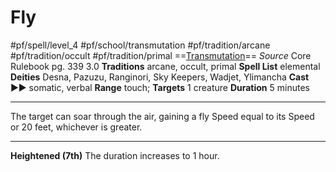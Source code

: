 # Fly
#pf/spell/level_4 #pf/school/transmutation #pf/tradition/arcane #pf/tradition/occult #pf/tradition/primal
==[Transmutation](../../../Traits/Transmutation.md)==
*Source* Core Rulebook pg. 339 3.0
**Traditions** arcane, occult, primal
**Spell List** elemental
**Deities** Desna, Pazuzu, Ranginori, Sky Keepers, Wadjet, Ylimancha
**Cast** ►► somatic, verbal
**Range** touch; **Targets** 1 creature
**Duration** 5 minutes

---
The target can soar through the air, gaining a fly Speed equal to its Speed or 20 feet, whichever is greater.

<hr>

**Heightened (7th)** The duration increases to 1 hour.